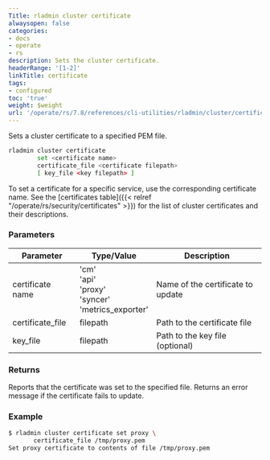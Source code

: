 ```yaml
---
Title: rladmin cluster certificate
alwaysopen: false
categories:
- docs
- operate
- rs
description: Sets the cluster certificate.
headerRange: '[1-2]'
linkTitle: certificate
tags:
- configured
toc: 'true'
weight: $weight
url: '/operate/rs/7.8/references/cli-utilities/rladmin/cluster/certificate/'
---
```


Sets a cluster certificate to a specified PEM file.

```sh
rladmin cluster certificate
        set <certificate name>
        certificate_file <certificate filepath>
        [ key_file <key filepath> ]
```

To set a certificate for a specific service, use the corresponding certificate name. See the [certificates table]({{< relref "/operate/rs/security/certificates" >}}) for the list of cluster certificates and their descriptions.

### Parameters

| Parameter | Type/Value | Description |
|-----------|------------|-------------|
| certificate name | 'cm'<br /> 'api'<br /> 'proxy'<br /> 'syncer'<br /> 'metrics_exporter' | Name of the certificate to update |
| certificate_file | filepath | Path to the certificate file |
| key_file | filepath | Path to the key file (optional) |

### Returns

Reports that the certificate was set to the specified file. Returns an error message if the certificate fails to update.

### Example

```sh
$ rladmin cluster certificate set proxy \
       certificate_file /tmp/proxy.pem
Set proxy certificate to contents of file /tmp/proxy.pem
```
